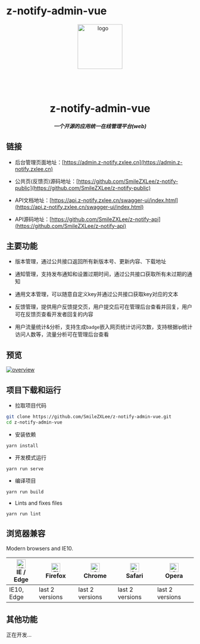 # z-notify-admin-vue

<p align="center">
    <img alt="logo" src="https://admin.z-notify.zxlee.cn/logo.png" width="120" height="120" style="margin-bottom: 50px;">
</p>
<h1 align="center">z-notify-admin-vue</h1>
<h5 align="center">一个开源的应用统一在线管理平台(web)</h5>

## 链接

* 后台管理页面地址：[https://admin.z-notify.zxlee.cn](https://admin.z-notify.zxlee.cn)

* 公共页(反馈页)源码地址：[https://github.com/SmileZXLee/z-notify-public](https://github.com/SmileZXLee/z-notify-public)

* API文档地址：[https://api.z-notify.zxlee.cn/swagger-ui/index.html](https://api.z-notify.zxlee.cn/swagger-ui/index.html)

* API源码地址：[https://github.com/SmileZXLee/z-notify-api](https://github.com/SmileZXLee/z-notify-api)


## 主要功能
* 版本管理，通过公共接口返回所有新版本号、更新内容、下载地址

* 通知管理，支持发布通知和设置过期时间，通过公共接口获取所有未过期的通知

* 通用文本管理，可以随意自定义key并通过公共接口获取key对应的文本

* 反馈管理，提供用户反馈提交页，用户提交后可在管理后台查看并回复，用户可在反馈页查看开发者回复的内容

* 用户流量统计&分析，支持生成`badge`嵌入网页统计访问次数，支持根据ip统计访问人数等，流量分析可在管理后台查看

预览
----
[![overview](https://admin.z-notify.zxlee.cn/public/demo-analysis.jpg)](https://admin.z-notify.zxlee.cn)
 
项目下载和运行
----

- 拉取项目代码
```bash
git clone https://github.com/SmileZXLee/z-notify-admin-vue.git
cd z-notify-admin-vue
```

- 安装依赖
```
yarn install
```

- 开发模式运行
```
yarn run serve
```

- 编译项目
```
yarn run build
```

- Lints and fixes files
```
yarn run lint
```

## 浏览器兼容

Modern browsers and IE10.

| [<img src="https://raw.githubusercontent.com/alrra/browser-logos/master/src/edge/edge_48x48.png" alt="IE / Edge" width="24px" height="24px" />](http://godban.github.io/browsers-support-badges/)</br>IE / Edge | [<img src="https://raw.githubusercontent.com/alrra/browser-logos/master/src/firefox/firefox_48x48.png" alt="Firefox" width="24px" height="24px" />](http://godban.github.io/browsers-support-badges/)</br>Firefox | [<img src="https://raw.githubusercontent.com/alrra/browser-logos/master/src/chrome/chrome_48x48.png" alt="Chrome" width="24px" height="24px" />](http://godban.github.io/browsers-support-badges/)</br>Chrome | [<img src="https://raw.githubusercontent.com/alrra/browser-logos/master/src/safari/safari_48x48.png" alt="Safari" width="24px" height="24px" />](http://godban.github.io/browsers-support-badges/)</br>Safari | [<img src="https://raw.githubusercontent.com/alrra/browser-logos/master/src/opera/opera_48x48.png" alt="Opera" width="24px" height="24px" />](http://godban.github.io/browsers-support-badges/)</br>Opera |
| --- | --- | --- | --- | --- |
| IE10, Edge | last 2 versions | last 2 versions | last 2 versions | last 2 versions |

## 其他功能
正在开发...
